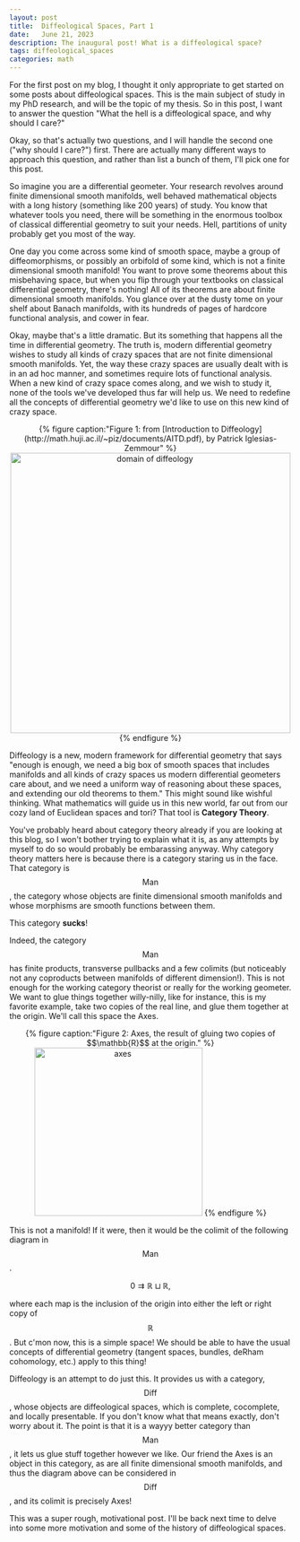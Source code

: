 ```yaml
---
layout: post
title:  Diffeological Spaces, Part 1
date:   June 21, 2023
description: The inaugural post! What is a diffeological space?
tags: diffeological_spaces
categories: math
---
```


For the first post on my blog, I thought it only appropriate to get started on some posts about diffeological spaces. This is the main subject of study in my PhD research, and will be the topic of my thesis. So in this post, I want to answer the question "What the hell is a diffeological space, and why should I care?" 

Okay, so that's actually two questions, and I will handle the second one ("why should I care?") first. There are actually many different ways to approach this question, and rather than list a bunch of them, I'll pick one for this post.

So imagine you are a differential geometer. Your research revolves around finite dimensional smooth manifolds, well behaved mathematical objects with a long history (something like 200 years) of study. You know that whatever tools you need, there will be something in the enormous toolbox of classical differential geometry to suit your needs. Hell, partitions of unity probably get you most of the way.

One day you come across some kind of smooth space, maybe a group of diffeomorphisms, or possibly an orbifold of some kind, which is not a finite dimensional smooth manifold! You want to prove some theorems about this misbehaving space, but when you flip through your textbooks on classical differential geometry, there's nothing! All of its theorems are about finite dimensional smooth manifolds. You glance over at the dusty tome on your shelf about Banach manifolds, with its hundreds of pages of hardcore functional analysis, and cower in fear.

Okay, maybe that's a little dramatic. But its something that happens all the time in differential geometry. The truth is, modern differential geometry wishes to study all kinds of crazy spaces that are not finite dimensional smooth manifolds. Yet, the way these crazy spaces are usually dealt with is in an ad hoc manner, and sometimes require lots of functional analysis. When a new kind of crazy space comes along, and we wish to study it, none of the tools we've developed thus far will help us. We need to redefine all the concepts of differential geometry we'd like to use on this new kind of crazy space.

<div align="center">
{% figure caption:"Figure 1: from [Introduction to Diffeology](http://math.huji.ac.il/~piz/documents/AITD.pdf), by Patrick Iglesias-Zemmour" %}
<img src="../../../assets/img/domain_of_diffeology.png" alt="domain of diffeology" width="500"/>
{% endfigure %}
</div>

Diffeology is a new, modern framework for differential geometry that says "enough is enough, we need a big box of smooth spaces that includes manifolds and all kinds of crazy spaces us modern differential geometers care about, and we need a uniform way of reasoning about these spaces, and extending our old theorems to them." This might sound like wishful thinking. What mathematics will guide us in this new world, far out from our cozy land of Euclidean spaces and tori? That tool is **Category Theory**.

You've probably heard about category theory already if you are looking at this blog, so I won't bother trying to explain what it is, as any attempts by myself to do so would probably be embarassing anyway. Why category theory matters here is because there is a category staring us in the face. That category is $$\mathsf{Man}$$, the category whose objects are finite dimensional smooth manifolds and whose morphisms are smooth functions between them. 

This category **sucks**! 

Indeed, the category $$\mathsf{Man}$$ has finite products, transverse pullbacks and a few colimits (but noticeably not any coproducts between manifolds of different dimension!). This is not enough for the working category theorist or really for the working geometer. We want to glue things together willy-nilly, like for instance, this is my favorite example, take two copies of the real line, and glue them together at the origin. We'll call this space the Axes.

<div align="center">
{% figure caption:"Figure 2: Axes, the result of gluing two copies of $$\mathbb{R}$$ at the origin." %}
<img src="../../../assets/img/axes.png" alt="axes" width="300"/>
{% endfigure %}
</div>


This is not a manifold! If it were, then it would be the colimit of the following diagram in $$\mathsf{Man}$$.

$$0 \rightrightarrows \mathbb{R} \sqcup \mathbb{R},$$

where each map is the inclusion of the origin into either the left or right copy of $$\mathbb{R}$$. But c'mon now, this is a simple space! We should be able to have the usual concepts of differential geometry (tangent spaces, bundles, deRham cohomology, etc.) apply to this thing! 

Diffeology is an attempt to do just this. It provides us with a category, $$\mathsf{Diff}$$, whose objects are diffeological spaces, which is complete, cocomplete, and locally presentable. If you don't know what that means exactly, don't worry about it. The point is that it is a wayyy better category than $$\mathsf{Man}$$, it lets us glue stuff together however we like. Our friend the Axes is an object in this category, as are all finite dimensional smooth manifolds, and thus the diagram above can be considered in $$\mathsf{Diff}$$, and its colimit is precisely Axes!

This was a super rough, motivational post. I'll be back next time to delve into some more motivation and some of the history of diffeological spaces.

